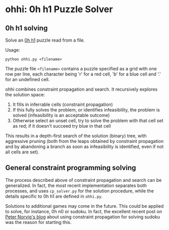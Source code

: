 # ohhi: 0h h1 Puzzle Solver

## 0h h1 solving

Solve an [0h h1](http://0hh1.com/ "0h h1") puzzle read from a file.

Usage:

    python ohhi.py <filename>

The puzzle file `<filename>` contains a puzzle specified as a grid
with one row per line, each character being 'r' for a red cell,
'b' for a blue cell and '.' for an undefined cell.

ohhi combines constraint propagation and search. It recursively
explores the solution space:

1. It fills in inferrable cells (constraint propagation)
2. If this fully solves the problem, or identifies infeasibility,
   the problem is solved (infeasibility is an acceptable
   outcome)
3. Otherwise select an unset cell, try to solve the problem with
   that cell set as red; if it doesn't succeed try blue in that cell

This results in a depth-first search of the solution (binary) tree,
with aggressive pruning (both from the leaps obtained by constraint
propagation and by abandoning a branch as soon as infeasibility is
identified, even if not all cells are set).

## General constraint programming solving

The process described above of constraint propagation and search can
be generalized. In fact, the most recent implementation separates
both processes, and uses `cp_solver.py` for the solution procedure,
while the details specific to 0h h1 are defined in `ohhi.py`.

Solutions to additional games may come in the future. This could
be applied to solve, for instance, 0h n0 or sudoku. In fact, the
excellent recent post on
[Peter Norvig's blog](http://norvig.com/sudoku.html "Peter Norvig's blog")
about using constraint propagation for solving sudoku was the
reason for starting this.